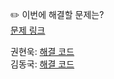 ✏️ 이번에 해결할 문제는? <br>
[문제 링크](https://leetcode.com/problems/valid-palindrome/description/)

권현욱: [해결 코드](https://github.com/woogie01/Algorithm-Hub/blob/main/LeetCode/Easy/0125-valid-palindrome/0125-valid-palindrome.java) <br>
김동국: [해결 코드]() <br>
